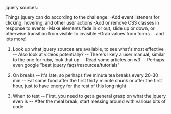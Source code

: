 jquery sources:

Things jquery can do according to the challenge:
  -Add event listeners for clicking, hovering, and other user actions
  -Add or remove CSS classes in response to events
  -Make elements fade in or out, slide up or down, or otherwise transition from visible to invisible
  -Grab values from forms
  ... and lots more!

1) Look up what jquery sources are available, to see what's most effective
-- Also look at videos potentially?
-- There's likely a user manual, similar to the one for ruby, look that up
-- Read some articles on w3
-- Perhaps even google "best jquery faqs/resources/tutorials"

2) On breaks
-- It's late, so perhaps five minute tea breaks every 20-30 min
-- Eat some food after the first thirty minute chunk or after the first hour, just to have energy for the rest of this long night

3) When to test
-- First, you need to get a general grasp on what the jquery even is
-- After the meal break, start messing around with various bits of code